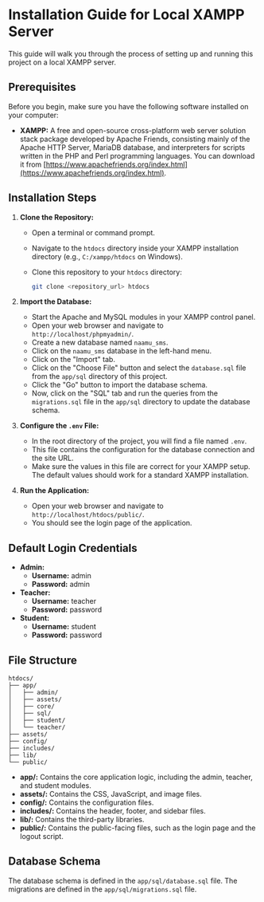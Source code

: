 # Installation Guide for Local XAMPP Server

This guide will walk you through the process of setting up and running this project on a local XAMPP server.

## Prerequisites

Before you begin, make sure you have the following software installed on your computer:

*   **XAMPP:** A free and open-source cross-platform web server solution stack package developed by Apache Friends, consisting mainly of the Apache HTTP Server, MariaDB database, and interpreters for scripts written in the PHP and Perl programming languages. You can download it from [https://www.apachefriends.org/index.html](https://www.apachefriends.org/index.html).

## Installation Steps

1.  **Clone the Repository:**

    *   Open a terminal or command prompt.
    *   Navigate to the `htdocs` directory inside your XAMPP installation directory (e.g., `C:/xampp/htdocs` on Windows).
    *   Clone this repository to your `htdocs` directory:

        ```bash
        git clone <repository_url> htdocs
        ```

2.  **Import the Database:**

    *   Start the Apache and MySQL modules in your XAMPP control panel.
    *   Open your web browser and navigate to `http://localhost/phpmyadmin/`.
    *   Create a new database named `naamu_sms`.
    *   Click on the `naamu_sms` database in the left-hand menu.
    *   Click on the "Import" tab.
    *   Click on the "Choose File" button and select the `database.sql` file from the `app/sql` directory of this project.
    *   Click the "Go" button to import the database schema.
    *   Now, click on the "SQL" tab and run the queries from the `migrations.sql` file in the `app/sql` directory to update the database schema.

3.  **Configure the `.env` File:**

    *   In the root directory of the project, you will find a file named `.env`.
    *   This file contains the configuration for the database connection and the site URL.
    *   Make sure the values in this file are correct for your XAMPP setup. The default values should work for a standard XAMPP installation.

4.  **Run the Application:**

    *   Open your web browser and navigate to `http://localhost/htdocs/public/`.
    *   You should see the login page of the application.

## Default Login Credentials

*   **Admin:**
    *   **Username:** admin
    *   **Password:** admin
*   **Teacher:**
    *   **Username:** teacher
    *   **Password:** password
*   **Student:**
    *   **Username:** student
    *   **Password:** password

## File Structure

```
htdocs/
├── app/
│   ├── admin/
│   ├── assets/
│   ├── core/
│   ├── sql/
│   ├── student/
│   └── teacher/
├── assets/
├── config/
├── includes/
├── lib/
└── public/
```

*   **app/:** Contains the core application logic, including the admin, teacher, and student modules.
*   **assets/:** Contains the CSS, JavaScript, and image files.
*   **config/:** Contains the configuration files.
*   **includes/:** Contains the header, footer, and sidebar files.
*   **lib/:** Contains the third-party libraries.
*   **public/:** Contains the public-facing files, such as the login page and the logout script.

## Database Schema

The database schema is defined in the `app/sql/database.sql` file. The migrations are defined in the `app/sql/migrations.sql` file.
